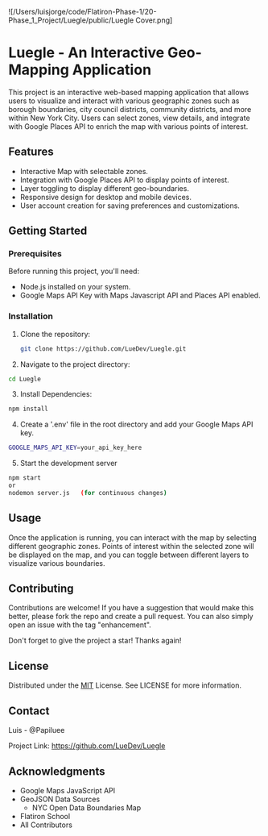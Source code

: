 ![/Users/luisjorge/code/Flatiron-Phase-1/20-Phase_1_Project/Luegle/public/Luegle Cover.png]

# Luegle - An Interactive Geo-Mapping Application

This project is an interactive web-based mapping application that allows users to visualize and interact with various geographic zones such as borough boundaries, city council districts, community districts, and more within New York City. Users can select zones, view details, and integrate with Google Places API to enrich the map with various points of interest.

## Features

- Interactive Map with selectable zones.
- Integration with Google Places API to display points of interest.
- Layer toggling to display different geo-boundaries.
- Responsive design for desktop and mobile devices.
- User account creation for saving preferences and customizations.

## Getting Started

### Prerequisites

Before running this project, you'll need:

- Node.js installed on your system.
- Google Maps API Key with Maps Javascript API and Places API enabled.

### Installation

1. Clone the repository:
   ```bash
   git clone https://github.com/LueDev/Luegle.git
   ```

2. Navigate to the project directory: 
```bash
cd Luegle
```

3. Install Dependencies: 
```bash
npm install
```

4. Create a '.env' file in the root directory and add your Google Maps API key.
```bash
GOOGLE_MAPS_API_KEY=your_api_key_here
```

5. Start the development server 
```bash
npm start   
or 
nodemon server.js   (for continuous changes)
```
## Usage

Once the application is running, you can interact with the map by selecting different geographic zones. Points of interest within the selected zone will be displayed on the map, and you can toggle between different layers to visualize various boundaries.

## Contributing
Contributions are welcome! If you have a suggestion that would make this better, please fork the repo and create a pull request. You can also simply open an issue with the tag "enhancement".

Don't forget to give the project a star! Thanks again!

## License
Distributed under the [MIT](https://choosealicense.com/licenses/mit/) License. See LICENSE for more information.

## Contact
Luis - @Papiluee

Project Link: https://github.com/LueDev/Luegle

## Acknowledgments
- Google Maps JavaScript API
- GeoJSON Data Sources
   - NYC Open Data Boundaries Map
- Flatiron School
- All Contributors
